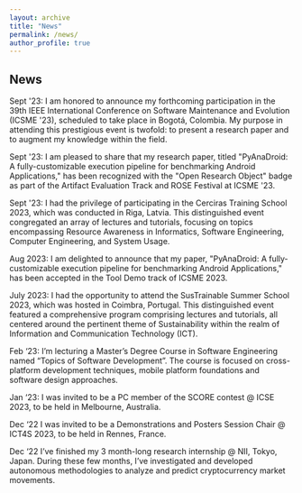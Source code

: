 ```yaml
---
layout: archive
title: "News"
permalink: /news/
author_profile: true
---
```



## News

Sept '23: I am honored to announce my forthcoming participation in the 39th IEEE International Conference on Software Maintenance and Evolution (ICSME '23), scheduled to take place in Bogotá, Colombia. My purpose in attending this prestigious event is twofold: to present a research paper and to augment my knowledge within the field.

Sept '23: I am pleased to share that my research paper, titled "PyAnaDroid: A fully-customizable execution pipeline for benchmarking Android Applications," has been recognized with the "Open Research Object" badge as part of the Artifact Evaluation Track and ROSE Festival at ICSME '23.

Sept '23: I had the privilege of participating in the Cerciras Training School 2023, which was conducted in Riga, Latvia. This distinguished event congregated an array of lectures and tutorials, focusing on topics encompassing Resource Awareness in Informatics, Software Engineering, Computer Engineering, and System Usage.

Aug 2023: I am delighted to announce that my paper, "PyAnaDroid: A fully-customizable execution pipeline for benchmarking Android Applications," has been accepted in the Tool Demo track of ICSME 2023.

July 2023: I had the opportunity to attend the SusTrainable Summer School 2023, which was hosted in Coimbra, Portugal. This distinguished event featured a comprehensive program comprising lectures and tutorials, all centered around the pertinent theme of Sustainability within the realm of Information and Communication Technology (ICT).


Feb ‘23: I’m lecturing a Master’s Degree Course in Software Engineering named “Topics of Software Development”. The course is focused on cross-platform development techniques, mobile platform foundations and software design approaches.

Jan ‘23: I was invited to be a PC member of the SCORE contest @ ICSE 2023, to be held in Melbourne, Australia.

Dec ‘22 I was invited to be a Demonstrations and Posters Session Chair @ ICT4S 2023, to be held in Rennes, France.

Dec ‘22 I’ve finished my 3 month-long research internship @ NII, Tokyo, Japan. During these few months, I’ve investigated and developed autonomous methodologies to analyze and predict cryptocurrency market movements.
